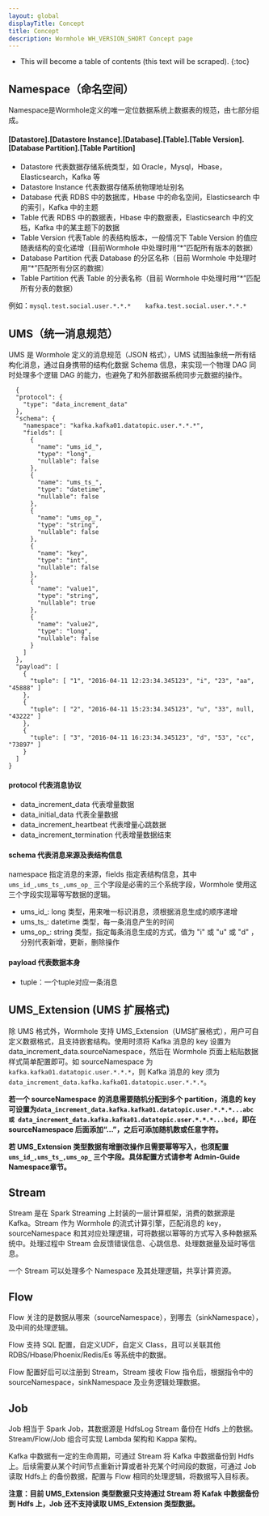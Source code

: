 ```yaml
---
layout: global
displayTitle: Concept
title: Concept
description: Wormhole WH_VERSION_SHORT Concept page
---
```


* This will become a table of contents (this text will be scraped).
{:toc}
## Namespace（命名空间）

Namespace是Wormhole定义的唯一定位数据系统上数据表的规范，由七部分组成。

#### [Datastore].[Datastore Instance].[Database].[Table].[Table Version].[Database Partition].[Table Partition]

- Datastore 代表数据存储系统类型，如 Oracle，Mysql，Hbase，Elasticsearch，Kafka 等
- Datastore Instance 代表数据存储系统物理地址别名
- Database 代表 RDBS 中的数据库，Hbase 中的命名空间，Elasticsearch 中的索引，Kafka 中的主题
- Table 代表 RDBS 中的数据表，Hbase 中的数据表，Elasticsearch 中的文档，Kafka 中的某主题下的数据
- Table Version 代表Table 的表结构版本，一般情况下 Table Version 的值应随表结构的变化递增（目前Wormhole 中处理时用“*”匹配所有版本的数据）
- Database Partition 代表 Database 的分区名称（目前 Wormhole 中处理时用“*”匹配所有分区的数据）
- Table Partition 代表 Table 的分表名称（目前 Wormhole 中处理时用“*”匹配所有分表的数据）

例如：`mysql.test.social.user.*.*.*    kafka.test.social.user.*.*.*`

## UMS（统一消息规范）

UMS 是 Wormhole 定义的消息规范（JSON 格式），UMS 试图抽象统一所有结构化消息，通过自身携带的结构化数据 Schema 信息，来实现一个物理 DAG 同时处理多个逻辑 DAG 的能力，也避免了和外部数据系统同步元数据的操作。

```
  {
  "protocol": {
    "type": "data_increment_data"          
  },
  "schema": {
    "namespace": "kafka.kafka01.datatopic.user.*.*.*",
    "fields": [
      {
        "name": "ums_id_",
        "type": "long",
        "nullable": false
      },
      {
        "name": "ums_ts_",
        "type": "datetime",
        "nullable": false
      },
      {
        "name": "ums_op_",
        "type": "string",
        "nullable": false
      },
      {
        "name": "key",
        "type": "int",
        "nullable": false
      },
      {
        "name": "value1",
        "type": "string",
        "nullable": true
      },
      {
        "name": "value2",
        "type": "long",
        "nullable": false
      }
    ]
  },
  "payload": [
    {
      "tuple": [ "1", "2016-04-11 12:23:34.345123", "i", "23", "aa", "45888" ]
    },
    {
      "tuple": [ "2", "2016-04-11 15:23:34.345123", "u", "33", null, "43222" ]
    },
    {
      "tuple": [ "3", "2016-04-11 16:23:34.345123", "d", "53", "cc", "73897" ]
    }
  ]
}
```

#### protocol 代表消息协议

- data_increment_data 代表增量数据
- data_initial_data 代表全量数据
- data_increment_heartbeat 代表增量心跳数据
- data_increment_termination 代表增量数据结束

#### schema 代表消息来源及表结构信息

namespace 指定消息的来源，fields 指定表结构信息，其中 `ums_id_,ums_ts_,ums_op_` 三个字段是必需的三个系统字段，Wormhole 使用这三个字段实现幂等写数据的逻辑。

- ums_id_: long 类型，用来唯一标识消息，须根据消息生成的顺序递增
- ums_ts_: datetime 类型，每一条消息产生的时间
- ums_op_: string 类型，指定每条消息生成的方式，值为 "i" 或 "u" 或 "d" ，分别代表新增，更新，删除操作

#### payload 代表数据本身

- tuple：一个tuple对应一条消息

## UMS_Extension (UMS 扩展格式) 

除 UMS 格式外，Wormhole 支持 UMS_Extension（UMS扩展格式），用户可自定义数据格式，且支持嵌套结构。使用时须将 Kafka 消息的 key 设置为 data_increment_data.sourceNamespace，然后在 Wormhole 页面上粘贴数据样式简单配置即可。如 sourceNamespace 为 `kafka.kafka01.datatopic.user.*.*.*`，则 Kafka 消息的 key 须为 `data_increment_data.kafka.kafka01.datatopic.user.*.*.*`。

**若一个 sourceNamespace 的消息需要随机分配到多个 partition，消息的 key 可设置为`data_increment_data.kafka.kafka01.datatopic.user.*.*.*...abc 或 data_increment_data.kafka.kafka01.datatopic.user.*.*.*...bcd`，即在 sourceNamespace 后面添加“…”，之后可添加随机数或任意字符。**

**若 UMS_Extension 类型数据有增删改操作且需要幂等写入，也须配置 `ums_id_,ums_ts_,ums_op_` 三个字段。具体配置方式请参考 Admin-Guide Namespace章节。**

## Stream

Stream 是在 Spark Streaming 上封装的一层计算框架，消费的数据源是 Kafka。Stream 作为 Wormhole 的流式计算引擎，匹配消息的 key，sourceNamespace 和其对应处理逻辑，可将数据以幂等的方式写入多种数据系统中。处理过程中 Stream 会反馈错误信息、心跳信息、处理数据量及延时等信息。

一个 Stream 可以处理多个 Namespace 及其处理逻辑，共享计算资源。

## Flow

Flow 关注的是数据从哪来（sourceNamespace），到哪去（sinkNamespace），及中间的处理逻辑。

Flow 支持 SQL 配置，自定义UDF，自定义 Class，且可以关联其他 RDBS/Hbase/Phoenix/Redis/Es 等系统中的数据。

Flow 配置好后可以注册到 Stream，Stream 接收 Flow 指令后，根据指令中的 sourceNamespace，sinkNamespace 及业务逻辑处理数据。

## Job 

Job 相当于 Spark Job，其数据源是 HdfsLog Stream 备份在 Hdfs 上的数据。Stream/Flow/Job 组合可实现 Lambda 架构和 Kappa 架构。

Kafka 中数据有一定的生命周期，可通过 Stream 将 Kafka 中数据备份到 Hdfs 上。后续需要从某个时间节点重新计算或者补充某个时间段的数据，可通过 Job 读取 Hdfs上 的备份数据，配置与 Flow 相同的处理逻辑，将数据写入目标表。

**注意：目前 UMS_Extension 类型数据只支持通过 Stream 将 Kafak 中数据备份到 Hdfs 上，Job 还不支持读取 UMS_Extension 类型数据。**